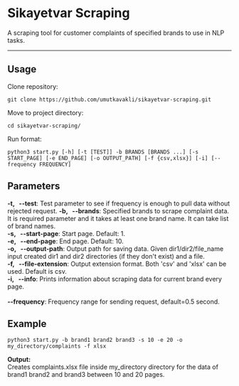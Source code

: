# Sikayetvar Scraping

A scraping tool for customer complaints of specified brands to use in NLP tasks.
<hr>


## Usage

Clone repository:
```
git clone https://github.com/umutkavakli/sikayetvar-scraping.git
```
Move to project directory:
```
cd sikayetvar-scraping/
```
Run format:
```
python3 start.py [-h] [-t [TEST]] -b BRANDS [BRANDS ...] [-s START_PAGE] [-e END_PAGE] [-o OUTPUT_PATH] [-f {csv,xlsx}] [-i] [--frequency FREQUENCY]
```

## Parameters

<b>-t, &nbsp;&nbsp;--test</b>: Test parameter to see if frequency is enough to pull data without rejected request.
<b>-b, &nbsp;&nbsp;--brands</b>: Specified brands to scrape complaint data. It is required parameter and it takes at least one brand name. It can take list of brand names.
<br><b>-s, &nbsp;&nbsp;--start-page</b>: Start page. Default: 1.
<br><b>-e, &nbsp;&nbsp;--end-page</b>: End page. Default: 10.
<br><b>-o, &nbsp;&nbsp;--output-path</b>: Output path for saving data. Given dir1/dir2/file_name input created dir1 and dir2 directories (if they don't exist) and a file.
<br><b>-f, &nbsp;&nbsp;--file-extension</b>: Output extension format. Both 'csv' and 'xlsx' can be used. Default is csv.
<br><b>-i, &nbsp;&nbsp;--info</b>: Prints information about scraping data for current brand every page.  
<br><b>--frequency</b>: Frequency range for sending request, default=0.5 second.
 
## Example

```
python3 start.py -b brand1 brand2 brand3 -s 10 -e 20 -o my_directory/complaints -f xlsx
```

<b>Output:</b>
<br>Creates complaints.xlsx file inside my_directory directory for the data of brand1 brand2 and brand3 between 10 and 20 pages.
